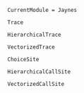 ```@meta
CurrentModule = Jaynes
```

```@docs
Trace
```

```@docs
HierarchicalTrace
```

```@docs
VectorizedTrace
```

```@docs
ChoiceSite
```

```@docs
HierarchicalCallSite
```

```@docs
VectorizedCallSite
```
